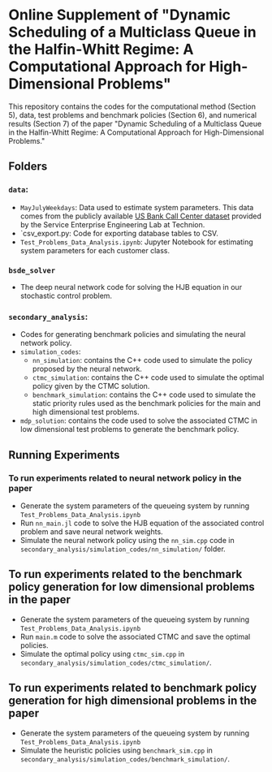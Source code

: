 # Online Supplement of "Dynamic Scheduling of a Multiclass Queue in the Halfin-Whitt Regime: A Computational Approach for High-Dimensional Problems"

This repository contains the codes for the computational method (Section 5), data, test problems and benchmark policies (Section 6), and numerical results (Section 7) of the paper "Dynamic Scheduling of a Multiclass Queue in the Halfin-Whitt Regime: A Computational Approach for High-Dimensional Problems."

## Folders

### `data`:
  * `MayJulyWeekdays`: Data used to estimate system parameters. This data comes from the publicly available [US Bank Call Center dataset](https://see-center.iem.technion.ac.il/databases/USBank/) provided by the Service Enterprise Engineering Lab at Technion. 
  * `csv_export.py: Code for exporting database tables to CSV.
  * `Test_Problems_Data_Analysis.ipynb`: Jupyter Notebook for estimating system parameters for each customer class.
 
### `bsde_solver`
   * The deep neural network code for solving the HJB equation in our stochastic control problem.

### `secondary_analysis`: 
   * Codes for generating benchmark policies and simulating the neural network policy.
   * `simulation_codes`:
      * `nn_simulation`: contains the C++ code used to simulate the policy proposed by the neural network. 
      * `ctmc_simulation`: contains the C++ code used to simulate the optimal policy given by the CTMC solution.
      * `benchmark_simulation`: contains the C++ code used to simulate the static priority rules used as the benchmark policies for the main and high dimensional test problems. 
   * `mdp_solution`: contains the code used to solve the associated CTMC in low dimensional test problems to generate the benchmark policy.
 
## Running Experiments

### To run experiments related to neural network policy in the paper

* Generate the system parameters of the queueing system by running `Test_Problems_Data_Analysis.ipynb`
* Run `nn_main.jl` code to solve the HJB equation of the associated control problem and save neural network weights. 
* Simulate the neural network policy using the `nn_sim.cpp` code in `secondary_analysis/simulation_codes/nn_simulation/` folder. 

## To run experiments related to the benchmark policy generation for low dimensional problems in the paper

* Generate the system parameters of the queueing system by running `Test_Problems_Data_Analysis.ipynb`
* Run `main.m` code to solve the associated CTMC and save the optimal policies.
* Simulate the optimal policy using `ctmc_sim.cpp` in `secondary_analysis/simulation_codes/ctmc_simulation/`.

## To run experiments related to benchmark policy generation for high dimensional problems in the paper

* Generate the system parameters of the queueing system by running `Test_Problems_Data_Analysis.ipynb`
* Simulate the heuristic policies using `benchmark_sim.cpp` in `secondary_analysis/simulation_codes/benchmark_simulation/`.



